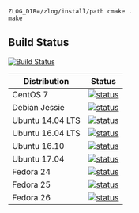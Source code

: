 ```
ZLOG_DIR=/zlog/install/path cmake .
make
```

## Build Status

[![Build Status](https://travis-ci.org/cruzdb/cruzdb.svg?branch=master)](https://travis-ci.org/cruzdb/cruzdb)

| Distribution     | Status |
| ------------     | ------ |
| CentOS 7         | [![status](https://badges.herokuapp.com/travis/cruzdb/cruzdb?env=DOCKER_IMAGE=centos:7&label=centos:7)](https://travis-ci.org/cruzdb/cruzdb) |
| Debian Jessie    | [![status](https://badges.herokuapp.com/travis/cruzdb/cruzdb?env=DOCKER_IMAGE=debian:jessie&label=debian:jessie)](https://travis-ci.org/cruzdb/cruzdb) |
| Ubuntu 14.04 LTS | [![status](https://badges.herokuapp.com/travis/cruzdb/cruzdb?env=DOCKER_IMAGE=ubuntu:trusty&label=ubuntu:trusty)](https://travis-ci.org/cruzdb/cruzdb) |
| Ubuntu 16.04 LTS | [![status](https://badges.herokuapp.com/travis/cruzdb/cruzdb?env=DOCKER_IMAGE=ubuntu:xenial&label=ubuntu:xenial)](https://travis-ci.org/cruzdb/cruzdb) |
| Ubuntu 16.10     | [![status](https://badges.herokuapp.com/travis/cruzdb/cruzdb?env=DOCKER_IMAGE=ubuntu:yakkety&label=ubuntu:yakkety)](https://travis-ci.org/cruzdb/cruzdb) |
| Ubuntu 17.04     | [![status](https://badges.herokuapp.com/travis/cruzdb/cruzdb?env=DOCKER_IMAGE=ubuntu:zesty+RUN_COVERAGE=0&label=ubuntu:zesty)](https://travis-ci.org/cruzdb/cruzdb) |
| Fedora 24        | [![status](https://badges.herokuapp.com/travis/cruzdb/cruzdb?env=DOCKER_IMAGE=fedora:24&label=fedora:24)](https://travis-ci.org/cruzdb/cruzdb) |
| Fedora 25        | [![status](https://badges.herokuapp.com/travis/cruzdb/cruzdb?env=DOCKER_IMAGE=fedora:25&label=fedora:25)](https://travis-ci.org/cruzdb/cruzdb) |
| Fedora 26        | [![status](https://badges.herokuapp.com/travis/cruzdb/cruzdb?env=DOCKER_IMAGE=fedora:26&label=fedora:26)](https://travis-ci.org/cruzdb/cruzdb) |
